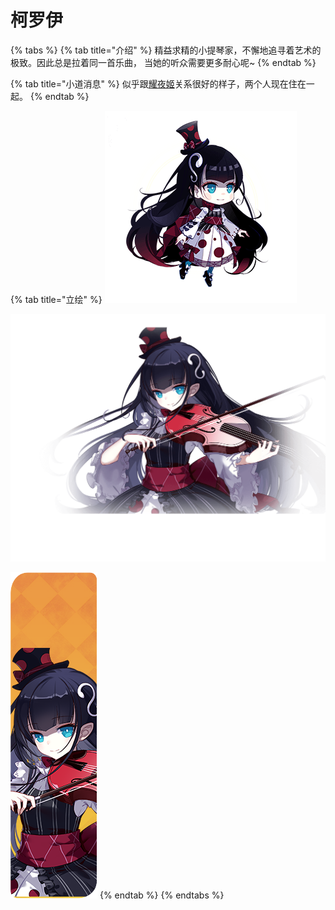 # 柯罗伊

{% tabs %}
{% tab title="介绍" %}
精益求精的小提琴家，不懈地追寻着艺术的极致。因此总是拉着同一首乐曲， 当她的听众需要更多耐心呢~
{% endtab %}

{% tab title="小道消息" %}
似乎跟[耀夜姬](yao-ye-ji.md)关系很好的样子，两个人现在住在一起。
{% endtab %}

{% tab title="立绘" %}
![](../../.gitbook/assets/b9-1.png)

![](../../.gitbook/assets/b9-3.png)

![](../../.gitbook/assets/7079_1.png)
{% endtab %}
{% endtabs %}

